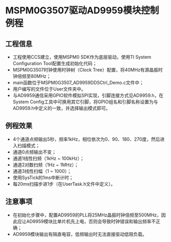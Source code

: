 # MSPM0G3507驱动AD9959模块控制例程

## 工程信息
* 工程使用CCS建立，使用MSPM0 SDK作为底层驱动，使用TI System Configuration Tool配置生成初始化代码；
* MSPM0G3507时钟使用时钟树（Clock Tree）配置，将40MHz有源晶振时钟倍频至80MHz；
* main函数位于MSPM0G3507_AD9959DDSCtrl_Demo.c文件中；
* 用户编写的文件位于User文件夹中。
* 与AD9959通信采用GPIO软件模拟SPI实现，引脚连接方式见AD9959.h，在System Config工具中可换用其它引脚，将GPIO组名和引脚名称设置为与AD9959.h中定义的一致，并选择输出模式即可。

## 例程效果
* 4个通道点频输出5秒，频率1kHz，相位依次为0、90、180、270度，然后进入扫描模式；
* 通道0点频输出不变；
* 通道1线性扫频（1kHz ~ 100kHz）；
* 通道2对数扫频（1Hz ~ 1MHz）；
* 通道3线性扫幅（1 ~ 1000）；
* 使用SysTick的1ms中断计时；
* 每20ms扫描步进1步（在UserTask.h文件中定义）。

## 注意事项
* 在初始化步骤中，配置AD9959的PLL将25MHz晶振时钟倍频至500MHz，因此应让AD9959模块比单片机先上电，否则会导致时钟错误和输出频率不正确；
* AD9959模块输出有隔直电容，低频输出时无法直接驱动低阻负载。
